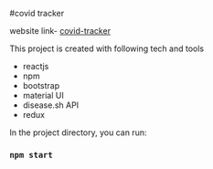 #covid tracker

website link-
[covid-tracker](covid-tracker-2220f.web.app)

This project is created with following tech and tools
* reactjs
* npm
* bootstrap
* material UI
* disease.sh API
* redux

In the project directory, you can run:

### `npm start`


